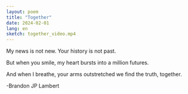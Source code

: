 ```yaml
---
layout: poem
title: "Together"
date: 2024-02-01
lang: en
sketch: together_video.mp4
---
```


My news is not new.
Your history is not past.

But when you smile, my heart bursts
into a million futures.

And when I breathe, your arms outstretched
we find the truth, together.

 -Brandon JP Lambert